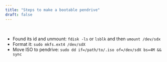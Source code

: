```yaml
---
title: "Steps to make a bootable pendrive"
draft: false
---
```


&nbsp;

- Found its id and unmount: `fdisk -ls` or `lsblk` and then `umount /dev/sdx`
- Format it: `sudo mkfs.ext4 /dev/sdX`
- Move ISO to pendrive: `sudo dd if=/path/to/.iso of=/dev/sdX bs=4M && sync`
